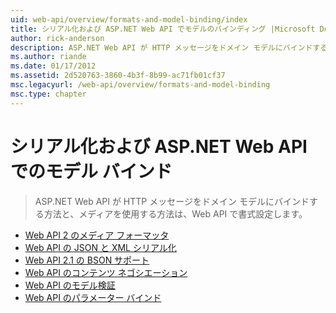 ```yaml
---
uid: web-api/overview/formats-and-model-binding/index
title: シリアル化および ASP.NET Web API でモデルのバインディング |Microsoft Docs
author: rick-anderson
description: ASP.NET Web API が HTTP メッセージをドメイン モデルにバインドする方法と、メディアを使用する方法は、Web API で書式設定します。
ms.author: riande
ms.date: 01/17/2012
ms.assetid: 2d520763-3860-4b3f-8b99-ac71fb01cf37
msc.legacyurl: /web-api/overview/formats-and-model-binding
msc.type: chapter
---
```

<a name="serialization-and-model-binding-in-aspnet-web-api"></a>シリアル化および ASP.NET Web API でのモデル バインド
====================
> ASP.NET Web API が HTTP メッセージをドメイン モデルにバインドする方法と、メディアを使用する方法は、Web API で書式設定します。


- [Web API 2 のメディア フォーマッタ](media-formatters.md)
- [Web API の JSON と XML シリアル化](json-and-xml-serialization.md)
- [Web API 2.1 の BSON サポート](bson-support-in-web-api-21.md)
- [Web API のコンテンツ ネゴシエーション](content-negotiation.md)
- [Web API のモデル検証](model-validation-in-aspnet-web-api.md)
- [Web API のパラメーター バインド](parameter-binding-in-aspnet-web-api.md)
